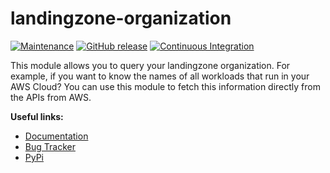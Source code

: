 # landingzone-organization

[![Maintenance](https://img.shields.io/badge/Maintained-yes-green.svg)](https://github.com/Nr18/pull-request-codecommit/graphs/commit-activity)
[![GitHub release](https://img.shields.io/github/release/binxio/landingzone-organization.svg)](https://github.com/binxio/landingzone-organization/releases/)
[![Continuous Integration](https://github.com/binxio/landingzone-organization/actions/workflows/ci.yml/badge.svg)](https://github.com/binxio/landingzone-organization/actions/workflows/ci.yml)

This module allows you to query your landingzone organization. For example, if you want to know the names of all workloads that run in your AWS Cloud? You can use this module to fetch this information directly from the APIs from AWS.

**Useful links:**
- [Documentation](https://binxio.github.io/landingzone-organization/)
- [Bug Tracker](https://github.com/binxio/landingzone-organization/issues)
- [PyPi](https://pypi.org/project/landingzone-organization/)